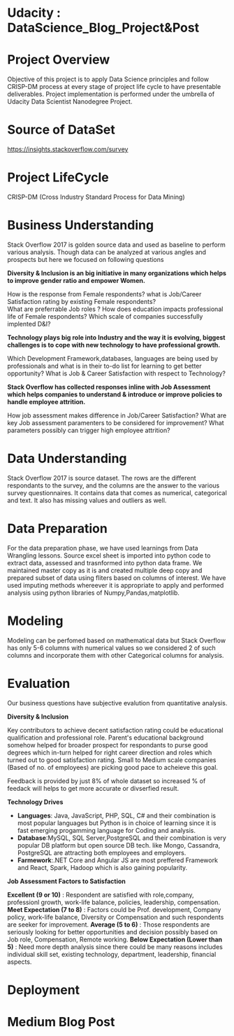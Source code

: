 # Udacity : DataScience_Blog_Project&Post

# Project Overview

Objective of this project is to apply Data Science principles and follow CRISP-DM process at every stage of project life cycle to have presentable deliverables.
Project implementation is performed under the umbrella of Udacity Data Scientist Nanodegree Project.

# Source of DataSet
https://insights.stackoverflow.com/survey

# Project LifeCycle

CRISP-DM (Cross Industry Standard Process for Data Mining)

# Business Understanding

Stack Overflow 2017 is golden source data and used as baseline to perform various analysis. Though data can be analyzed at various angles and prospects but here we focused on following questions

**Diversity & Inclusion is an big initiative in many organizations which helps to improve gender ratio and empower Women.** 

How is the response from Female respondents? what is Job/Career Satisfaction rating by existing Female respondents?  
What are preferrable Job roles ? How does education impacts professional life of Female respondents? Which scale of companies successfully implented D&I?

**Technology plays big role into Industry and the way it is evolving, biggest challenges is to cope with new technology to have professional growth.** 

Which Development Framework,databases, languages are being used by professionals and what is in their to-do list for learning to get better opportunity?
What is Job & Career Satisfaction with respect to Technology?

**Stack Overflow has collected responses inline with Job Assessment which helps companies to understand & introduce or improve policies to handle employee attrition.**

How job assessment makes difference in Job/Career Satisfaction? What are key Job assessment paramenters to be considered for improvement?
What parameters possibly can trigger high employee attrition?

# Data Understanding

Stack Overflow 2017 is source dataset. The rows are the different respondants to the survey, and the columns are the answer to the various survey questionnaires. It contains data that comes as numerical, categorical and text. It also has missing values and outliers as well.

# Data Preparation

For the data preparation phase, we have used learnings from Data Wrangling lessons. Source excel sheet is imported into python code to extract data, assessed and trasnformed into python data frame. We maintained master copy as it is and created multiple deep copy and prepared subset of data using fliters based on columns of interest. We have used imputing methods whereever it is appropriate to apply and performed analysis using python libraries of Numpy,Pandas,matplotlib.

# Modeling

Modeling can be perfomed based on mathematical data but Stack Overflow has only 5-6 columns with numerical values so we considered 2 of such columns and incorporate them with other Categorical columns for analysis.

# Evaluation

Our business questions have subjective evalution from quantitative analysis.

**Diversity & Inclusion** 

Key contributors to achieve decent satisfaction rating could be educational qualification and professional role. Parent's educational background somehow helped for broader prospect for respondants to purse good degrees which in-turn helped for right career direction and roles which turned out to good satisfaction rating.
Small to Medium scale companies (Based of no. of employees) are picking good pace to acheieve this goal.

Feedback is provided by just 8% of whole dataset so increased % of feedack will helps to get more accurate or divserfied result.

**Technology Drives**

- **Languages**: Java, JavaScript, PHP, SQL, C# and their combination is most popular languages but Python is in choice of learning since it is fast emerging progamming language for Coding and analysis.
- **Database**:MySQL, SQL Server,PostgreSQL and their combination is very popular DB platform but open source DB tech. like Mongo, Cassandra, PostgreSQL are attracting both employees and employers.
- **Farmework**:.NET Core and Angular JS are most preffered Framework and React, Spark, Hadoop which is also gaining popularity.

**Job Assessment Factors to Satisfaction**

**Excellent (9 or 10)** : Respondent are satisfied with role,company, professionl growth, work-life balance, policies, leadership, compensation.
**Meet Expectation (7 to 8)** : Factors could be Prof. development, Company policy, work-life balance, Diversity or Compensation and such respondents are seeker for improvement.
**Average (5 to 6)** : Those respondents are seriously looking for better opportunities and decision possibly based on Job role, Compensation, Remote working.
**Below Expectation (Lower than 5)** : Need more depth analysis since there could be many reasons includes individual skill set, existing technology, department, leadership, financial aspects.

# Deployment

# Medium Blog Post
